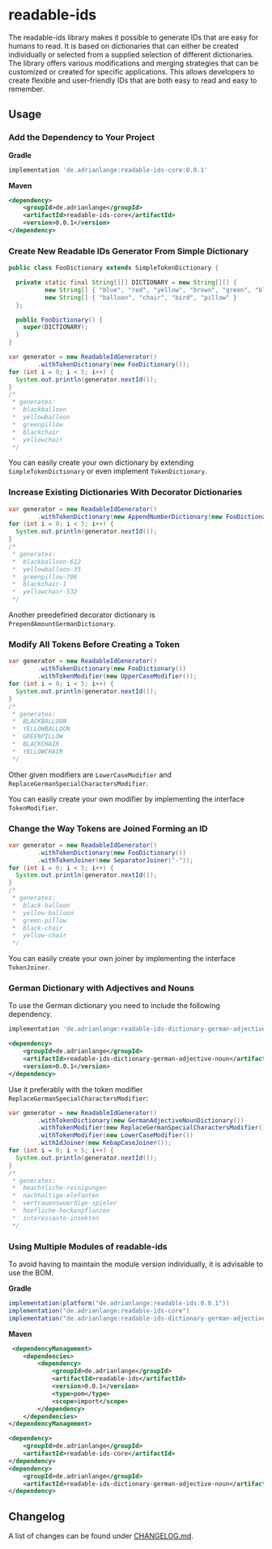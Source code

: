 # readable-ids

The readable-ids library makes it possible to generate IDs that are easy for humans to read. It is based on dictionaries
that can either be created individually or selected from a supplied selection of different dictionaries. The library
offers various modifications and merging strategies that can be customized or created for specific applications. This
allows developers to create flexible and user-friendly IDs that are both easy to read and easy to remember.

## Usage

### Add the Dependency to Your Project

**Gradle**

```gradle
implementation 'de.adrianlange:readable-ids-core:0.0.1'
```

**Maven**

```xml
<dependency>
    <groupId>de.adrianlange</groupId>
    <artifactId>readable-ids-core</artifactId>
    <version>0.0.1</version>
</dependency>
```

### Create New Readable IDs Generator From Simple Dictionary

```java
public class FooDictionary extends SimpleTokenDictionary {

  private static final String[][] DICTIONARY = new String[][] {
          new String[] { "blue", "red", "yellow", "brown", "green", "black", "brown", "white" },
          new String[] { "balloon", "chair", "bird", "pillow" }
  };

  public FooDictionary() {
    super(DICTIONARY);
  }
}
```

```java
var generator = new ReadableIdGenerator()
        .withTokenDictionary(new FooDictionary());
for (int i = 0; i < 5; i++) {
  System.out.println(generator.nextId());
}
/*
 * generates:
 *  blackballoon
 *  yellowballoon
 *  greenpillow
 *  blackchair
 *  yellowchair
 */
```

You can easily create your own dictionary by extending `SimpleTokenDictionary` or even implement `TokenDictionary`.

### Increase Existing Dictionaries With Decorator Dictionaries

```java
var generator = new ReadableIdGenerator()
        .withTokenDictionary(new AppendNumberDictionary(new FooDictionary()));
for (int i = 0; i < 5; i++) {
  System.out.println(generator.nextId());
}
/*
 * generates:
 *  blackballoon-612
 *  yellowballoon-35
 *  greenpillow-706
 *  blackchair-1
 *  yellowchair-532
 */
```

Another preedefined decorator dictionary is `PrependAmountGermanDictionary`.

### Modify All Tokens Before Creating a Token

```java
var generator = new ReadableIdGenerator()
        .withTokenDictionary(new FooDictionary())
        .withTokenModifier(new UpperCaseModifier());
for (int i = 0; i < 5; i++) {
  System.out.println(generator.nextId());
}
/*
 * generates:
 *  BLACKBALLOON
 *  YELLOWBALLOON
 *  GREENPILLOW
 *  BLACKCHAIR
 *  YELLOWCHAIR
 */
```

Other given modifiers are `LowerCaseModifier` and `ReplaceGermanSpecialCharactersModifier`.

You can easily create your own modifier by implementing the interface `TokenModifier`.

### Change the Way Tokens are Joined Forming an ID

```java
var generator = new ReadableIdGenerator()
        .withTokenDictionary(new FooDictionary())
        .withTokenJoiner(new SeparatorJoiner("-"));
for (int i = 0; i < 5; i++) {
  System.out.println(generator.nextId());
}
/*
 * generates:
 *  black-balloon
 *  yellow-balloon
 *  green-pillow
 *  black-chair
 *  yellow-chair
 */
```

You can easily create your own joiner by implementing the interface `TokenJoiner`.

### German Dictionary with Adjectives and Nouns

To use the German dictionary you need to include the following dependency. 

```gradle
implementation 'de.adrianlange:readable-ids-dictionary-german-adjective-noun:0.0.1'
```

```xml
<dependency>
    <groupId>de.adrianlange</groupId>
    <artifactId>readable-ids-dictionary-german-adjective-noun</artifactId>
    <version>0.0.1</version>
</dependency>
```

Use it preferably with the token modifier `ReplaceGermanSpecialCharactersModifier`:

```java
var generator = new ReadableIdGenerator()
        .withTokenDictionary(new GermanAdjectiveNounDictionary())
        .withTokenModifier(new ReplaceGermanSpecialCharactersModifier())
        .withTokenModifier(new LowerCaseModifier())
        .withIdJoiner(new KebapCaseJoiner());
for (int i = 0; i < 5; i++) {
  System.out.println(generator.nextId());
}
/*
 * generates:
 *  beachtliche-reinigungen
 *  nachhaltige-elefanten
 *  vertrauenswuerdige-spieler
 *  hoefliche-heckenpflanzen
 *  interessante-insekten
 */
```

### Using Multiple Modules of readable-ids

To avoid having to maintain the module version individually, it is advisable to use the BOM.

**Gradle**

```gradle
implementation(platform("de.adrianlange:readable-ids:0.0.1"))
implementation("de.adrianlange:readable-ids-core")
implementation("de.adrianlange:readable-ids-dictionary-german-adjective-noun")
```

**Maven**

```xml
 <dependencyManagement>
    <dependencies>
        <dependency>
            <groupId>de.adrianlange</groupId>
            <artifactId>readable-ids</artifactId>
            <version>0.0.1</version>
            <type>pom</type>
            <scope>import</scope>
        </dependency>
    </dependencies>
</dependencyManagement>

<dependency>
    <groupId>de.adrianlange</groupId>
    <artifactId>readable-ids-core</artifactId>
</dependency>
<dependency>
    <groupId>de.adrianlange</groupId>
    <artifactId>readable-ids-dictionary-german-adjective-noun</artifactId>
</dependency>
```

## Changelog

A list of changes can be found under [CHANGELOG.md](./CHANGELOG.md).
